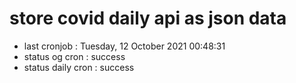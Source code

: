 # store covid daily api as json data

- last cronjob : Tuesday, 12 October 2021 00:48:31
- status og cron : success
- status daily cron : success
      
      